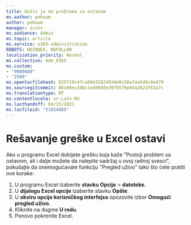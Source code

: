 ```yaml
---
title: Došlo je do problema sa ostavom
ms.author: pebaum
author: pebaum
manager: scotv
ms.audience: Admin
ms.topic: article
ms.service: o365-administration
ROBOTS: NOINDEX, NOFOLLOW
localization_priority: Normal
ms.collection: Adm_O365
ms.custom:
- "9000688"
- "2580"
ms.openlocfilehash: 825f19c47ca94b52624934e0c58afaa5d9c0a479
ms.sourcegitcommit: 8bc60ec34bc1e40685e3976576e04a2623f63a7c
ms.translationtype: MT
ms.contentlocale: sr-Latn-RS
ms.lasthandoff: 04/15/2021
ms.locfileid: "51824665"
---
```

# <a name="resolving-excel-clipboard-error"></a>Rešavanje greške u Excel ostavi

Ako u programu Excel dobijete grešku koja kaže "Postoji problem sa ostavom, ali i dalje možete da nalepite sadržaj u ovoj radnoj svesci", pokušajte da onemogućavate funkciju "Pregled uživo" tako što ćete pratiti ove korake:

1. U programu Excel izaberite **stavku Opcije**  >  **datoteke.**
3. U **dijalogu Excel opcije** izaberite stavku **Opšte**.
4. U **okviru opcije korisničkog interfejsa** opozovite izbor **Omogući pregled uživo**.
5. Kliknite na dugme **U redu**.
6. Ponovo pokrenite Excel.
